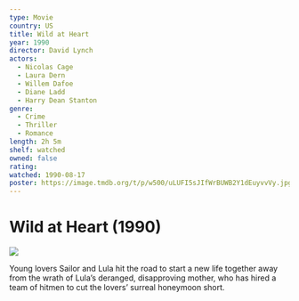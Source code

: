 ```yaml
---
type: Movie
country: US
title: Wild at Heart
year: 1990
director: David Lynch
actors:
  - Nicolas Cage
  - Laura Dern
  - Willem Dafoe
  - Diane Ladd
  - Harry Dean Stanton
genre:
  - Crime
  - Thriller
  - Romance
length: 2h 5m
shelf: watched
owned: false
rating:
watched: 1990-08-17
poster: https://image.tmdb.org/t/p/w500/uLUFI5sJIfWrBUWB2Y1dEuyvvVy.jpg
---
```


# Wild at Heart (1990)

![](https://image.tmdb.org/t/p/w500/uLUFI5sJIfWrBUWB2Y1dEuyvvVy.jpg)

Young lovers Sailor and Lula hit the road to start a new life together away from the wrath of Lula’s deranged, disapproving mother, who has hired a team of hitmen to cut the lovers’ surreal honeymoon short.